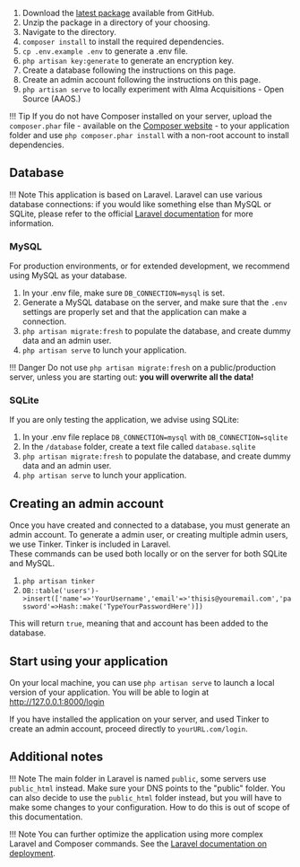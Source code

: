 
1. Download the [latest package](https://github.com/LeidenUniversityLibrary/Alma-Acquisitions-Open-Source/packages) available from GitHub.
2. Unzip the package in a directory of your choosing.
3. Navigate to the directory.
4. `composer install` to install the required dependencies.  
5. `cp .env.example .env` to generate a .env file.  
6. `php artisan key:generate` to generate an encryption key.
7. Create a database following the instructions on this page.
8. Create an admin account following the instructions on this page.
9. `php artisan serve` to locally experiment with Alma Acquisitions - Open Source (AAOS.)

!!! Tip
    If you do not have Composer installed on your server, upload the `composer.phar` file - available on the [Composer website](https://getcomposer.org/download/) - to your application folder and use `php composer.phar install` with a non-root account to install dependencies.

## Database

!!! Note
    This application is based on Laravel. Laravel can use various database connections: if you would like something else than MySQL or SQLite, please refer to the official [Laravel documentation](https://laravel.com/docs/8.x/database) for more information.

### MySQL

For production environments, or for extended development, we recommend using MySQL as your database.

1. In your .env file, make sure `DB_CONNECTION=mysql` is set.  
2. Generate a MySQL database on the server, and make sure that the `.env` settings are properly set and that the application can make a connection.  
3. `php artisan migrate:fresh` to populate the database, and create dummy data and an admin user.  
4. `php artisan serve` to lunch your application.

!!! Danger
    Do not use `php artisan migrate:fresh` on a public/production server, unless you are starting out: **you will overwrite all the data!**

### SQLite

If you are only testing the application, we advise using SQLite:

1. In your .env file replace `DB_CONNECTION=mysql` with `DB_CONNECTION=sqlite`  
2. In the `/database` folder, create a text file called `database.sqlite`  
3. `php artisan migrate:fresh` to populate the database, and create dummy data and an admin user.  
4. `php artisan serve` to lunch your application.

## Creating an admin account

Once you have created and connected to a database, you must generate an admin account. To generate a admin user, or creating multiple admin users, we use Tinker. Tinker is included in Laravel.  
These commands can be used both locally or on the server for both SQLite and MySQL.

1. `php artisan tinker`  
2. `DB::table('users')->insert(['name'=>'YourUsername','email'=>'thisis@youremail.com','password'=>Hash::make('TypeYourPasswordHere')])`

This will return `true`, meaning that and account has been added to the database.

## Start using your application

On your local machine, you can use `php artisan serve` to launch a local version of your application. You will be able to login at <http://127.0.0.1:8000/login>

If you have installed the application on your server, and used Tinker to create an admin account, proceed directly to `yourURL.com/login`.

## Additional notes

!!! Note
    The main folder in Laravel is named `public`, some servers use `public_html` instead. Make sure your DNS points to the "public" folder.
    You can also decide to use the `public_html` folder instead, but you will have to make some changes to your configuration. How to do this is out of scope of this documentation.

!!! Note
    You can further optimize the application using more complex Laravel and Composer commands. See the [Laravel documentation on deployment](https://laravel.com/docs/8.x/deployment).

